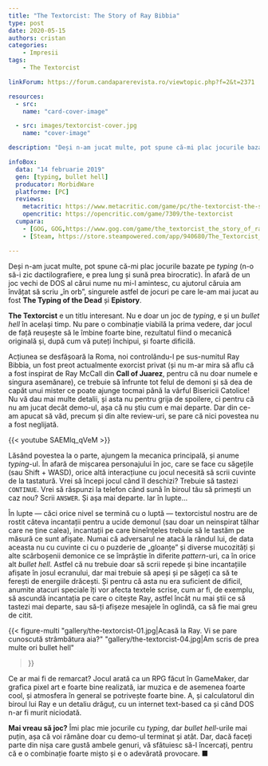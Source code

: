 ```yaml
---
title: "The Textorcist: The Story of Ray Bibbia"
type: post
date: 2020-05-15
authors: cristan
categories:
    - Impresii
tags:
    - The Textorcist

linkForum: https://forum.candaparerevista.ro/viewtopic.php?f=2&t=2371

resources:
  - src: 
    name: "card-cover-image"

  - src: images/textorcist-cover.jpg
    name: "cover-image"

description: "Deși n-am jucat multe, pot spune că-mi plac jocurile bazate pe „typing” (n-o să-i zic dactilografiere, e prea lung și sună prea birocratic). În afară de un joc vechi de DOS al cărui nume nu mi-l amintesc, cu ajutorul căruia am învățat să scriu „în orb”, singurele astfel de jocuri pe care le-am mai jucat au fost The Typing of the Dead și Epistory. The Textorcist e un titlu interesant. Nu e doar un joc de typing, e și un bullet hell în același timp. Nu pare o combinație viabilă la prima vedere, dar jocul de față reușește să le îmbine foarte bine, rezultatul fiind o mecanică originală și, după cum vă puteți închipui, și foarte dificilă."

infoBox:
  data: "14 februarie 2019"
  gen: [typing, bullet hell]
  producator: MorbidWare
  platforme: [PC]
  reviews:
    metacritic: https://www.metacritic.com/game/pc/the-textorcist-the-story-of-ray-bibbia
    opencritic: https://opencritic.com/game/7309/the-textorcist
  cumpara:
    - [GOG, GOG,https://www.gog.com/game/the_textorcist_the_story_of_ray_bibbia/]
    - [Steam, https://store.steampowered.com/app/940680/The_Textorcist_The_Story_of_Ray_Bibbia/]

---
```


Deși n-am jucat multe, pot spune că-mi plac jocurile bazate pe _typing_ (n-o să-i zic dactilografiere, e prea lung și sună prea birocratic). În afară de un joc vechi de DOS al cărui nume nu mi-l amintesc, cu ajutorul căruia am învățat să scriu „în orb”, singurele astfel de jocuri pe care le-am mai jucat au fost **The Typing of the Dead** și **Epistory**.

**The Textorcist** e un titlu interesant. Nu e doar un joc de _typing_, e și un _bullet hell_ în același timp. Nu pare o combinație viabilă la prima vedere, dar jocul de față reușește să le îmbine foarte bine, rezultatul fiind o mecanică originală și, după cum vă puteți închipui, și foarte dificilă.

Acțiunea se desfășoară la Roma, noi controlându-l pe sus-numitul Ray Bibbia, un fost preot actualmente exorcist privat (și nu m-ar mira să aflu că a fost inspirat de Ray McCall din **Call of Juarez**, pentru că nu doar numele e singura asemănare), ce trebuie să înfrunte tot felul de demoni și să dea de capăt unui mister ce poate ajunge tocmai până la vârful Bisericii Catolice! Nu vă dau mai multe detalii, și asta nu pentru grija de spoilere, ci pentru că nu am jucat decât demo-ul, așa că nu știu cum e mai departe. Dar din ce-am apucat să văd, precum și din alte review-uri, se pare că nici povestea nu a fost neglijată.

{{< youtube SAEMlq_qVeM >}}

Lăsând povestea la o parte, ajungem la mecanica principală, și anume _typing_-ul. În afară de mișcarea personajului în joc, care se face cu săgețile (sau Shift + WASD), orice altă interacțiune cu jocul necesită să scrii cuvinte de la tastatură. Vrei să începi jocul când îl deschizi? Trebuie să tastezi `CONTINUE`. Vrei să răspunzi la telefon când sună în biroul tău să primești un caz nou? Scrii `ANSWER`. Și așa mai departe. Iar în lupte…

În lupte — căci orice nivel se termină cu o luptă — textorcistul nostru are de rostit câteva incantații pentru a ucide demonul (sau doar un neinspirat tâlhar care ne ține calea), incantații pe care bineînțeles trebuie să le tastăm pe măsură ce sunt afișate. Numai că adversarul ne atacă la rândul lui, de data aceasta nu cu cuvinte ci cu o puzderie de „gloanțe” și diverse mucozități și alte scârboșenii demonice ce se împrăștie în diferite _pattern_-uri, ca în orice alt _bullet hell_. Astfel că nu trebuie doar să scrii repede și bine incantațiile afișate în josul ecranului, dar mai trebuie să apeși și pe săgeți ca să te ferești de energiile drăcești. Și pentru că asta nu era suficient de dificil, anumite atacuri speciale îți vor afecta textele scrise, cum ar fi, de exemplu, să ascundă incantația pe care o citește Ray, astfel încât nu mai știi ce să tastezi mai departe, sau să-ți afișeze mesajele în oglindă, ca să fie mai greu de citit.

{{< figure-multi
    "gallery/the-textorcist-01.jpg|Acasă la Ray. Vi se pare cunoscută strâmbătura aia?"
    "gallery/the-textorcist-04.jpg|Am scris de prea multe ori bullet hell"
>}}

Ce ar mai fi de remarcat? Jocul arată ca un RPG făcut în GameMaker, dar grafica pixel art e foarte bine realizată, iar muzica e de asemenea foarte cool, și atmosfera în general se potrivește foarte bine. A, și calculatorul din biroul lui Ray e un detaliu drăguț, cu un internet text-based ca și când DOS n-ar fi murit niciodată.

**Mai vreau să joc?** Îmi plac mie jocurile cu _typing_, dar _bullet hell_-urile mai puțin, așa că voi rămâne doar cu demo-ul terminat și atât. Dar, dacă faceți parte din nișa care gustă ambele genuri, vă sfătuiesc să-l încercați, pentru că e o combinație foarte mișto și e o adevărată provocare.  ■